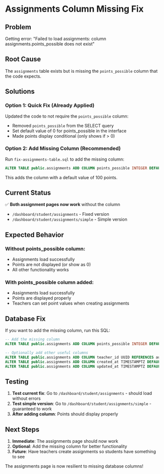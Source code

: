 # Assignments Column Missing Fix

## Problem
Getting error: "Failed to load assignments: column assignments.points_possible does not exist"

## Root Cause
The `assignments` table exists but is missing the `points_possible` column that the code expects.

## Solutions

### Option 1: Quick Fix (Already Applied)
Updated the code to not require the `points_possible` column:
- Removed `points_possible` from the SELECT query
- Set default value of 0 for points_possible in the interface
- Made points display conditional (only shows if > 0)

### Option 2: Add Missing Column (Recommended)
Run `fix-assignments-table.sql` to add the missing column:

```sql
ALTER TABLE public.assignments ADD COLUMN points_possible INTEGER DEFAULT 100;
```

This adds the column with a default value of 100 points.

## Current Status
✅ **Both assignment pages now work** without the column
- `/dashboard/student/assignments` - Fixed version
- `/dashboard/student/assignments/simple` - Simple version

## Expected Behavior

### Without points_possible column:
- Assignments load successfully
- Points are not displayed (or show as 0)
- All other functionality works

### With points_possible column added:
- Assignments load successfully
- Points are displayed properly
- Teachers can set point values when creating assignments

## Database Fix

If you want to add the missing column, run this SQL:

```sql
-- Add the missing column
ALTER TABLE public.assignments ADD COLUMN points_possible INTEGER DEFAULT 100;

-- Optionally add other useful columns
ALTER TABLE public.assignments ADD COLUMN teacher_id UUID REFERENCES auth.users(id);
ALTER TABLE public.assignments ADD COLUMN created_at TIMESTAMPTZ DEFAULT NOW();
ALTER TABLE public.assignments ADD COLUMN updated_at TIMESTAMPTZ DEFAULT NOW();
```

## Testing

1. **Test current fix**: Go to `/dashboard/student/assignments` - should load without errors
2. **Test simple version**: Go to `/dashboard/student/assignments/simple` - guaranteed to work
3. **After adding column**: Points should display properly

## Next Steps

1. **Immediate**: The assignments page should now work
2. **Optional**: Add the missing column for better functionality
3. **Future**: Have teachers create assignments so students have something to see

The assignments page is now resilient to missing database columns!